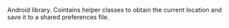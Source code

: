 Android library. Cointains helper classes to obtain the current location and save it to a shared preferences file.